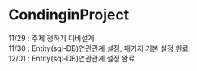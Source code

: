 # CondinginProject
11/29 : 주제 정하기 디비설계<br>
11/30 : Entity(sql-DB)연관관계 설정, 패키지 기본 설정 완료<br>
12/01 : Entity(sql-DB)연관관계 설정 완료<br>
